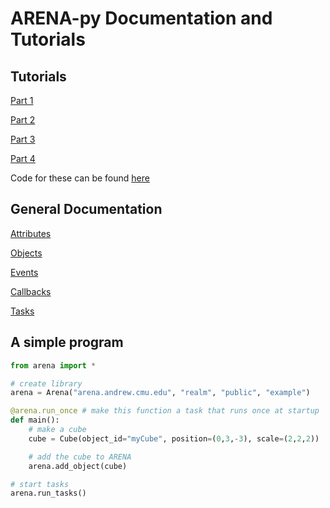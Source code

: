 # ARENA-py Documentation and Tutorials

## Tutorials
[Part 1](beginner.md)

[Part 2](intermediate.md)

[Part 3](novice.md)

[Part 4](advanced.md)

Code for these can be found [here](../examples/tutorial)

## General Documentation
[Attributes](attributes.md)

[Objects](objects.md)

[Events](events.md)

[Callbacks](callbacks.md)

[Tasks](tasks.md)

## A simple program

```python
from arena import *

# create library
arena = Arena("arena.andrew.cmu.edu", "realm", "public", "example")

@arena.run_once # make this function a task that runs once at startup
def main():
    # make a cube
    cube = Cube(object_id="myCube", position=(0,3,-3), scale=(2,2,2))

    # add the cube to ARENA
    arena.add_object(cube)

# start tasks
arena.run_tasks()
```
